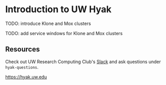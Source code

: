 # Introduction to UW Hyak

TODO: introduce Klone and Mox clusters

TODO: add service windows for Klone and Mox clusters

## Resources

Check out UW Research Computing Club's [Slack](https://uw-rcc.slack.com) and ask questions under
`hyak-questions`.

https://hyak.uw.edu